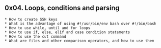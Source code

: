 ## 0x04. Loops, conditions and parsing ##

	* How to create SSH keys
	* What is the advantage of using #!/usr/bin/env bash over #!/bin/bash
	* How to use while, until and for loops
	* How to use if, else, elif and case condition statements
	* How to use the cut command
	* What are files and other comparison operators, and how to use them
